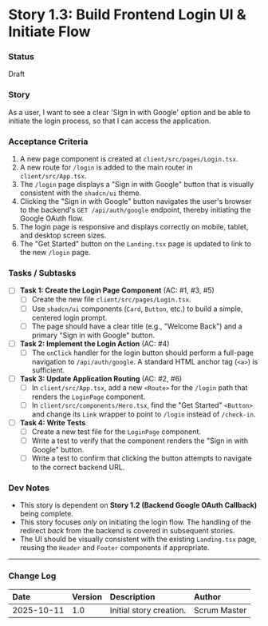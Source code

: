 # Story 1.3: Build Frontend Login UI & Initiate Flow

### Status
Draft

### Story
As a user, I want to see a clear 'Sign in with Google' option and be able to initiate the login process, so that I can access the application.

### Acceptance Criteria
1.  A new page component is created at `client/src/pages/Login.tsx`.
2.  A new route for `/login` is added to the main router in `client/src/App.tsx`.
3.  The `/login` page displays a "Sign in with Google" button that is visually consistent with the `shadcn/ui` theme.
4.  Clicking the "Sign in with Google" button navigates the user's browser to the backend's `GET /api/auth/google` endpoint, thereby initiating the Google OAuth flow.
5.  The login page is responsive and displays correctly on mobile, tablet, and desktop screen sizes.
6.  The "Get Started" button on the `Landing.tsx` page is updated to link to the new `/login` page.

### Tasks / Subtasks
- [ ] **Task 1: Create the Login Page Component** (AC: #1, #3, #5)
    - [ ] Create the new file `client/src/pages/Login.tsx`.
    - [ ] Use `shadcn/ui` components (`Card`, `Button`, etc.) to build a simple, centered login prompt.
    - [ ] The page should have a clear title (e.g., "Welcome Back") and a primary "Sign in with Google" button.
- [ ] **Task 2: Implement the Login Action** (AC: #4)
    - [ ] The `onClick` handler for the login button should perform a full-page navigation to `/api/auth/google`. A standard HTML anchor tag (`<a>`) is sufficient.
- [ ] **Task 3: Update Application Routing** (AC: #2, #6)
    - [ ] In `client/src/App.tsx`, add a new `<Route>` for the `/login` path that renders the `LoginPage` component.
    - [ ] In `client/src/components/Hero.tsx`, find the "Get Started" `<Button>` and change its `Link` wrapper to point to `/login` instead of `/check-in`.
- [ ] **Task 4: Write Tests**
    - [ ] Create a new test file for the `LoginPage` component.
    - [ ] Write a test to verify that the component renders the "Sign in with Google" button.
    - [ ] Write a test to confirm that clicking the button attempts to navigate to the correct backend URL.

### Dev Notes
* This story is dependent on **Story 1.2 (Backend Google OAuth Callback)** being complete.
* This story focuses *only* on initiating the login flow. The handling of the redirect *back* from the backend is covered in subsequent stories.
* The UI should be visually consistent with the existing `Landing.tsx` page, reusing the `Header` and `Footer` components if appropriate.

---
### Change Log
| Date | Version | Description | Author |
| :--- | :--- | :--- | :--- |
| 2025-10-11 | 1.0 | Initial story creation. | Scrum Master |
